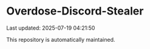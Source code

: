 # Overdose-Discord-Stealer

Last updated: 2025-07-19 04:21:50

This repository is automatically maintained.
